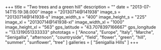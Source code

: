 +++
title = "Two trees and a green hill"
description = ""
date = "2013-07-14T15:19:38.000"
image = "20130714@141938"
image_s = "20130714@141938-s"
image_width_s = "400"
image_height_s = "225"
image_xl = "20130714@141938-xl"
image_width_xl = "1000"
image_height_xl = "563"
gps_latitude = "43.7078397166667"
gps_longitude = "13.1319051333333"
phototags = [ "Ancona", "Europe", "Italy", "Marche", "Senigallia", "afternoon", "countryside", "field", "flower", "green", "hill", "summer", "sunflower", "tree" ]
galleries = [ "Senigallia Hills" ]
+++
